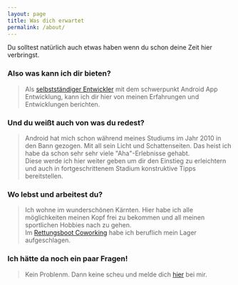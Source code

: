 ```yaml
---
layout: page
title: Was dich erwartet
permalink: /about/
---
```


Du solltest natürlich auch etwas haben wenn du schon deine Zeit hier verbringst. 

### Also was kann ich dir bieten? 
>Als [selbstständiger Entwickler](http://codemode.at) mit dem schwerpunkt Android App Entwicklung, kann ich dir hier von meinen Erfahrungen und Entwicklungen berichten.  

### Und du weißt auch von was du redest?
>Android hat mich schon während meines Studiums im Jahr 2010 in den Bann gezogen. Mit all sein Licht und Schattenseiten. Das heist ich habe da schon sehr sehr viele "Aha"-Erlebnisse gehabt. <br /> 
>Diese werde ich hier weiter geben um dir den Einstieg zu erleichtern und auch in fortgeschrittenem Stadium konstruktive Tipps bereitstellen.

### Wo lebst und arbeitest du? 
>Ich wohne im wunderschönen Kärnten. Hier habe ich alle möglichkeiten meinen Kopf frei zu bekommen und all meinen sportlichen Hobbies nach zu gehen. <br /> 
>Im [Rettungsboot Coworking](http://rettungsboot.co.at) habe ich beruflich mein Lager aufgeschlagen. 

### Ich hätte da noch ein paar Fragen!
> Kein Problenm. Dann keine scheu und melde dich [hier](mailto:info@skienzl.com) bei mir.
